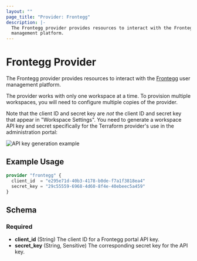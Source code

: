 ```yaml
---
layout: ""
page_title: "Provider: Frontegg"
description: |-
  The Frontegg provider provides resources to interact with the Frontegg user
  management platform.
---
```


# Frontegg Provider

The Frontegg provider provides resources to interact with the [Frontegg] user
management platform.

The provider works with only one workspace at a time. To provision multiple
workspaces, you will need to configure multiple copies of the provider.

Note that the client ID and secret key are *not* the client ID and secret key
that appear in "Workspace Settings". You need to generate a workspace API key
and secret specifically for the Terraform provider's use in the administration
portal:

![API key generation example](https://user-images.githubusercontent.com/882976/132739276-bc72aa75-8c30-452c-b929-85a8d7ffa4d0.png)

## Example Usage

```terraform
provider "frontegg" {
  client_id  = "e295e71d-40b3-4178-b0de-f7a1f3818ea4"
  secret_key = "29c55559-6968-4d60-8f4e-40ebeec5a459"
}
```

<!-- schema generated by tfplugindocs -->
## Schema

### Required

- **client_id** (String) The client ID for a Frontegg portal API key.
- **secret_key** (String, Sensitive) The corresponding secret key for the API key.

[Frontegg]: https://frontegg.com
